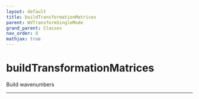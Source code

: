 ```yaml
---
layout: default
title: buildTransformationMatrices
parent: WVTransformSingleMode
grand_parent: Classes
nav_order: 8
mathjax: true
---
```


#  buildTransformationMatrices

Build wavenumbers


---

